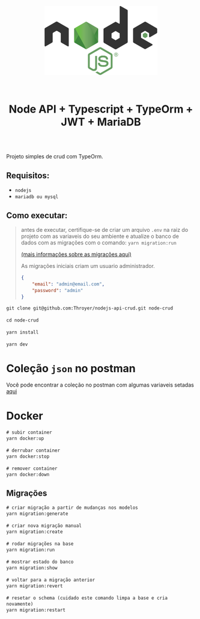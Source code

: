 <p align="center">
    <a href="www.google.com"><img width="300" src="./assets/node.png"></a>
</p>
<br>
    <h1 align="center">Node API + Typescript + TypeOrm + JWT + MariaDB</h1>
<br>
<br>
<p>
    Projeto simples de crud com TypeOrm.
</p>

## Requisitos:
- `nodejs`
- `mariadb ou mysql`

## Como executar:
> antes de executar, certifique-se de criar um arquivo `.env` na raiz do projeto com as variaveis do seu ambiente e atualize o banco de dados com as migrações com o comando: `yarn migration:run`
>
> [(mais informações sobre as migrações aqui)](https://github.com/Throyer/nodejs-crud#migra%C3%A7%C3%B5es)
> 
> As migrações iniciais criam um usuario administrador.
> ```json
> {
>     "email": "admin@email.com",
>     "password": "admin"
> }
> ```

```shell
git clone git@github.com:Throyer/nodejs-api-crud.git node-crud

cd node-crud

yarn install

yarn dev
```
# Coleção `json` no postman
Você pode encontrar a coleção no postman com algumas variaveis setadas [aqui](./assets/postman/node_api.json)

# Docker
```
# subir container
yarn docker:up

# derrubar container
yarn docker:stop

# remover container
yarn docker:down
```

## Migrações

```
# criar migração a partir de mudanças nos modelos
yarn migration:generate

# criar nova migração manual
yarn migration:create

# rodar migrações na base
yarn migration:run

# mostrar estado do banco
yarn migration:show

# voltar para a migração anterior
yarn migration:revert

# resetar o schema (cuidado este comando limpa a base e cria novamente)
yarn migration:restart
```
